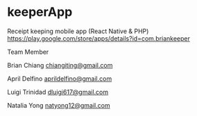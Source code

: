 # keeperApp
Receipt keeping mobile app (React Native &amp; PHP)
https://play.google.com/store/apps/details?id=com.briankeeper

Team Member

Brian Chiang
chiangiting@gmail.com

April Delfino
aprildelfino@gmail.com

Luigi Trinidad
dluigi617@gmail.com

Natalia Yong
natyong12@gmail.com
